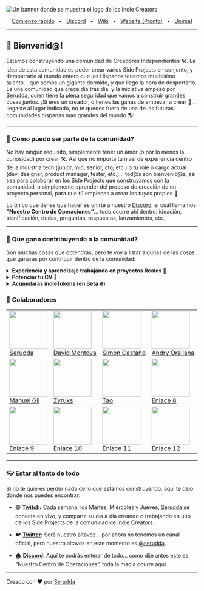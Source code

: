 ![Un banner donde se muestra el logo de los Indie Creators](https://user-images.githubusercontent.com/10075532/221389801-00bc8f73-297b-4e95-b162-00a7209508b7.png)

<div align="center">
  <a href="https://github.com/Indie-Creator-Community/indie-creators-community/wiki/1-%C2%B7-Bienvenid@-%F0%9F%91%8B" target="_blank">Comienzo rápido</a>
  <span>&nbsp;&nbsp;•&nbsp;&nbsp;</span>
  <a href="https://discord.gg/Qncuxgcgsn" target="_blank">Discord</a>
  <span>&nbsp;&nbsp;•&nbsp;&nbsp;</span>
  <a href="https://github.com/Indie-Creator-Community/indie-creators-community/wiki/1-%C2%B7-Bienvenid@-%F0%9F%91%8B" target="_blank">Wiki</a>
  <span>&nbsp;&nbsp;•&nbsp;&nbsp;</span>
  <a href="https://discord.gg/Qncuxgcgsn" target="_blank">Website (Pronto)</a>
  <span>&nbsp;&nbsp;•&nbsp;&nbsp;</span>
  <a href="https://discord.gg/Qncuxgcgsn" target="_blank">Unirse!</a>
  <br />
  <hr />
</div>

## 👋 Bienvenid@!

Estamos construyendo una comunidad de Creadores Independientes 🛠️. La idea de esta comunidad es poder crear varios Side Projects en conjunto, y demostrarle al mundo entero que los Hispanos tenemos muchísimo talento… que somos un gigante dormido, y que llego la hora de despertarlo.
Es una comunidad que crece día tras día, y la iniciativa empezó por [Serudda](https://twitter.com/serudda), quien tiene la plena seguridad que vamos a construir grandes cosas juntos. ¡Si eres un creador, o tienes las ganas de empezar a crear 🚀… llegaste al lugar indicado, no te quedes fuera de una de las futuras comunidades hispanas más grandes del mundo 🌎!

-----

### 🍿 Como puedo ser parte de la comunidad?

No hay ningún requisito, simplemente tener un amor (o por lo menos la curiosidad) por crear 🛠️. Así que no importa tu nivel de experiencia dentro de la industria tech (junior, mid, senior, cto, etc.) o tú role o cargo actual (dev, designer, product manager, tester, etc.)… tod@s son bienvenid@s, así sea para colaborar en los Side Projects que construyamos con la comunidad, o simplemente aprender del proceso de creación de un proyecto personal, para que tú empieces a crear los tuyos propios 🥳.

Lo único que tienes que hacer es unirte a nuestro [Discord](https://discord.gg/Qncuxgcgsn), el cual llamamos **“Nuestro Centro de Operaciones”**… todo ocurre ahí dentro: ideación, planificación, dudas, preguntas, respuestas, lanzamientos, etc.

-----

### 🦦 Que gano contribuyendo a la comunidad?

Son muchas cosas que obtendrás, pero te voy a listar algunas de las cosas que ganaras por contribuir dentro de la comunidad:

<details> 
	<summary><strong>Experiencia y aprendizaje trabajando en proyectos Reales 🦆</strong></summary>
	<p>Aprenderás todo el flujo de creación de un Side Project digital (búsqueda de problemas a resolver, buscar una solución a dicho problema, construir una solución en menos de 2 semanas, lanzar al mundo tu solución, evaluar si tu solución es valiosa y resuelve el problema real que están teniendo tus usuarios, he iterar rápidamente para darle valor constante a tus usuarios, y lograr así llegar a más personas).</p>

</details>


<details> 
	<summary><strong>Potenciar tu CV 📄</strong></summary>	
	<p>Podrás poner en tu CV o LinkedIn que haces parte de la comunidad, y que has aportado en uno o varios Proyectos REALES… Serudda daría su aval de que eres miembro activo y que colaboras activamente en uno o varios proyectos.</p>

</details>

<details> 
	<summary><strong>Acumularás <a href="https://github.com/Indie-Creator-Community/indie-creators-community/wiki/2-%C2%B7-Recompensas-%F0%9F%92%8E#que-son-los-indietokens">indieTokens</a> (en Beta 🔥)</strong></summary>
	<p>Nuestra moneda virtual, que ayuda a mostrarle a los demás miembros de la comunidad todo el aporte que has brindado. Más adelante, cuando incluyamos una “Tienda” virtual, la idea es que puedas canjear tus indieTokens por items de la tienda, e.j. una suscripción anual en Platzi o Coursera, una mentoría 1:1 de 1 hora con Serudda, algún periférico que necesites cambiar (mouse, teclado, etc.) <strong>OJO: todo esto depende de si el Side Project en el que has contribuido, está generando ingresos reales. Te invito a leer un poco más sobre las <a href="https://github.com/Indie-Creator-Community/indie-creators-community/wiki/2-%C2%B7-Recompensas-%F0%9F%92%8E">Recompensas</a>. </strong></p>

</details>

### 🦦 Colaboradores
<table> 
  <tr>  
    <td>
      <img src="https://avatars.githubusercontent.com/u/10075532?v=4" width="100" height="100"><br>
      <a href="https://github.com/serudda">Serudda</a>
    </td>
    <td>
      <img src="https://avatars.githubusercontent.com/u/61479618?v=4" width="100" height="100"><br>
      <a href="https://avatars.githubusercontent.com/u/61479618?v=4">David Montoya</a>
    </td>  
    <td>
      <img src="https://avatars.githubusercontent.com/u/35616501?v=4" width="100" height="100"><br>
      <a href="https://github.com/SimonCastano">Simon Castaño</a>
    </td>  
    <td>
      <img src="https://avatars.githubusercontent.com/u/44151183?v=4" width="100" height="100"><br>
      <a href="https://github.com/Aeternus185">Andry Orellana</a>
    </td>  
  </tr>  
  <tr>  
    <td>
      <img src="https://avatars.githubusercontent.com/u/25472045?v=4" width="100" height="100"><br>
      <a href="https://github.com/ManuelGil">Manuel Gil </a>
    </td>  
    <td>
      <img src="https://avatars.githubusercontent.com/u/14036522?v=4" width="100" height="100"><br>
      <a href="https://github.com/Zyruks">Zyruks</a>
    </td>  
    <td>
      <img src="https://avatars.githubusercontent.com/u/68081080?v=4" width="100" height="100"><br>
      <a href="https://github.com/santiagohernandezs">Tao</a>
    </td>  
    <td>
      <img src="https://via.placeholder.com/100x100" width="100" height="100"><br>
      <a href="https://www.ejemplo.com">Enlace 8</a>
    </td>  
  </tr>  
  <tr>  
    <td>
      <img src="https://via.placeholder.com/100x100" width="100" height="100"><br>
      <a href="https://www.ejemplo.com">Enlace 9</a>
    </td>  
    <td>
      <img src="https://via.placeholder.com/100x100" width="100" height="100"><br>
      <a href="https://www.ejemplo.com">Enlace 10</a>
    </td>  
    <td>
      <img src="https://via.placeholder.com/100x100" width="100" height="100"><br>
      <a href="https://www.ejemplo.com">Enlace 11</a>
    </td>  
    <td>
      <img src="https://via.placeholder.com/100x100" width="100" height="100"><br>
      <a href="https://www.ejemplo.com">Enlace 12</a>
    </td>  
  </tr> 
</table>

-----

### 👓 Estar al tanto de todo

Si no te quieres perder nada de lo que estamos construyendo, aquí te dejo donde nos puedes encontrar:

- 🟣 **[Twitch](https://www.twitch.tv/serudda):** Cada semana, los Martes, Miércoles y Jueves, [Serudda](https://www.twitch.tv/serudda) se conecta en vivo, y comparte su día a día creando o trabajando en uno de los Side Projects de la comunidad de Indie Creators.

- 🐦 **[Twitter](https://twitter.com/serudda):** Será nuestro altavoz… por ahora no tenemos un canal oficial, pero nuestro altavoz en este momento es [@serudda](https://twitter.com/serudda).

- 🏠 **[Discord](https://discord.gg/Qncuxgcgsn):** Aquí te podrás enterar de todo… como dije antes este es “Nuestro Centro de Operaciones”, toda la magia ocurre aquí.


---


Creado con ❤️ por [Serudda](https://www.twitter.com/serudda)



